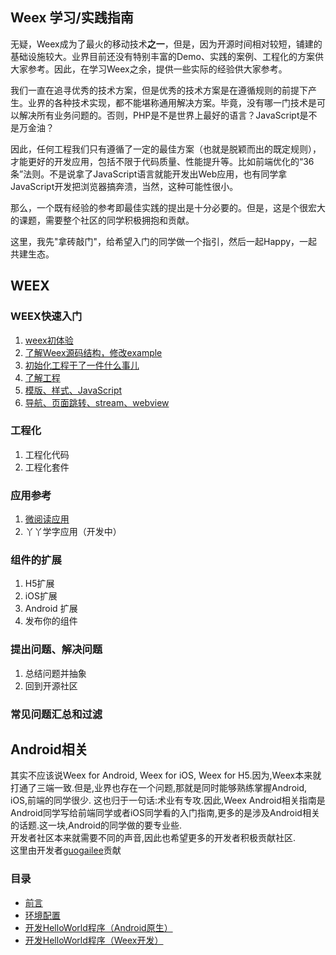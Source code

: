 ## Weex 学习/实践指南
无疑，Weex成为了最火的移动技术**之一**，但是，因为开源时间相对较短，铺建的基础设施较大。业界目前还没有特别丰富的Demo、实践的案例、工程化的方案供大家参考。因此，在学习Weex之余，提供一些实际的经验供大家参考。             

我们一直在追寻优秀的技术方案，但是优秀的技术方案是在遵循规则的前提下产生。业界的各种技术实现，都不能堪称通用解决方案。毕竟，没有哪一门技术是可以解决所有业务问题的。否则，PHP是不是世界上最好的语言？JavaScript是不是万金油？ 
     
因此，任何工程我们只有遵循了一定的最佳方案（也就是脱颖而出的既定规则），才能更好的开发应用，包括不限于代码质量、性能提升等。比如前端优化的“36条”法则。不是说拿了JavaScript语言就能开发出Web应用，也有同学拿JavaScript开发把浏览器搞奔溃，当然，这种可能性很小。
     
那么，一个既有经验的参考即最佳实践的提出是十分必要的。但是，这是个很宏大的课题，需要整个社区的同学积极拥抱和贡献。

这里，我先"拿砖敲门"，给希望入门的同学做一个指引，然后一起Happy，一起共建生态。        


## WEEX    
### WEEX快速入门        
1. [weex初体验](https://vczero.github.io/weex-learning/001_helloworld.html)      
2. [了解Weex源码结构，修改example](https://vczero.github.io/weex-learning/002_modify_example.html)       
3. [初始化工程干了一件什么事儿](https://vczero.github.io/weex-learning/003_init_project.html)                       
4. [了解工程](https://vczero.github.io/weex-learning/004_project.html)    
5. [模版、样式、JavaScript](https://vczero.github.io/weex-learning/005_t_s_s.html)   
6. [导航、页面跳转、stream、webview](https://vczero.github.io/weex-learning/006_navigation.html)  
    

### 工程化
1. 工程化代码       
2. 工程化套件         

### 应用参考        
1. [微阅读应用](https://github.com/vczero/weex-yy)         
2. 丫丫学字应用（开发中）         

### 组件的扩展   
1. H5扩展     
2. iOS扩展    
3. Android 扩展     
4. 发布你的组件        

### 提出问题、解决问题      
1. 总结问题并抽象     
2. 回到开源社区             

### 常见问题汇总和过滤    
  

## Android相关            
其实不应该说Weex for Android, Weex for iOS, Weex for H5.因为,Weex本来就打通了三端一致.但是,业界也存在一个问题,那就是同时能够熟练掌握Android, iOS,前端的同学很少.
这也归于一句话:术业有专攻.因此,Weex Android相关指南是Android同学写给前端同学或者iOS同学看的入门指南,更多的是涉及Android相关的话题.这一块,Android的同学做的要专业些.         
开发者社区本来就需要不同的声音,因此也希望更多的开发者积极贡献社区.        
这里由开发者[guogailee](https://github.com/guogailee)贡献

### 目录
- [前言](http://vczero.github.io/weex-learning/android/004_Preface.html)
- [环境配置](http://vczero.github.io/weex-learning/android/001_EnvironmentConfig.html)
- [开发HelloWorld程序（Android原生）](http://vczero.github.io/weex-learning/android/002_HelloWorldBuildInNative.html)
- [开发HelloWorld程序（Weex开发）](http://vczero.github.io/weex-learning/android/003_HelloWorldBuildInWeex.html) 
